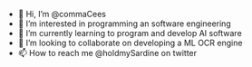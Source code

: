 - 👋 Hi, I’m @commaCees
- 👀 I’m interested in programming an software engineering
- 🌱 I’m currently learning to program and develop AI software
- 💞️ I’m looking to collaborate on developing a ML OCR engine
- 📫 How to reach me @holdmySardine on twitter

<!---
commaCees/commaCees is a ✨ special ✨ repository because its `README.md` (this file) appears on your GitHub profile.
You can click the Preview link to take a look at your changes.
--->

